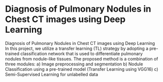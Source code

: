 # Diagnosis of Pulmonary Nodules in Chest CT images using Deep Learning
Diagnosis of Pulmonary Nodules in Chest CT images using Deep Learning
In this project, we utilize a transfer learning (TL) strategy by adopting a pre-trained classification network that is used to differentiate pulmonary nodules from nodule-like tissues. 
The proposed method is a combination of three modules: 
a)	Image preprocessing and segmentation
b)	Nodule Classification using a pre-trained model (Transfer Learning using VGG16)
c)	Semi-Supervised Learning for unlabelled data

